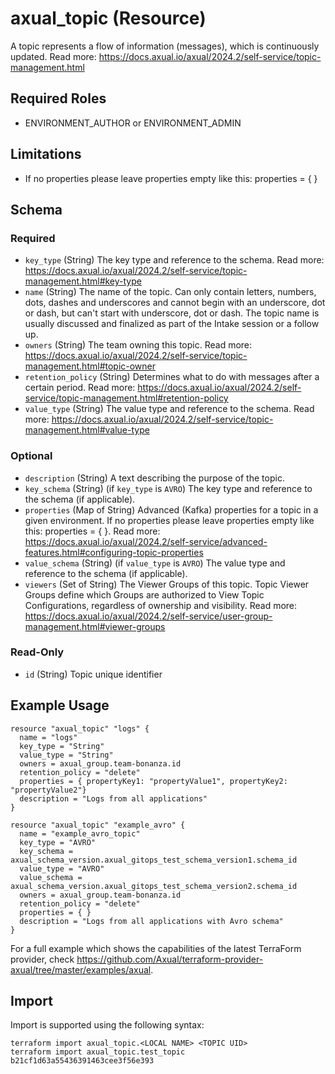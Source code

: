 # axual_topic (Resource)

A topic represents a flow of information (messages), which is continuously updated. Read more: https://docs.axual.io/axual/2024.2/self-service/topic-management.html

## Required Roles
- ENVIRONMENT_AUTHOR or ENVIRONMENT_ADMIN

## Limitations
- If no properties please leave properties empty like this: properties = { }

<!-- schema generated by tfplugindocs -->
## Schema

### Required

- `key_type` (String) The key type and reference to the schema. Read more: https://docs.axual.io/axual/2024.2/self-service/topic-management.html#key-type
- `name` (String) The name of the topic. Can only contain letters, numbers, dots, dashes and underscores and cannot begin with an underscore, dot or dash, but can't start with underscore, dot or dash. The topic name is usually discussed and finalized as part of the Intake session or a follow up.
- `owners` (String) The team owning this topic. Read more: https://docs.axual.io/axual/2024.2/self-service/topic-management.html#topic-owner
- `retention_policy` (String) Determines what to do with messages after a certain period. Read more: https://docs.axual.io/axual/2024.2/self-service/topic-management.html#retention-policy
- `value_type` (String) The value type and reference to the schema. Read more: https://docs.axual.io/axual/2024.2/self-service/topic-management.html#value-type

### Optional

- `description` (String) A text describing the purpose of the topic.
- `key_schema` (String) (if `key_type` is `AVRO`) The key type and reference to the schema (if applicable).
- `properties` (Map of String) Advanced (Kafka) properties for a topic in a given environment. If no properties please leave properties empty like this: properties = { }.  Read more: https://docs.axual.io/axual/2024.2/self-service/advanced-features.html#configuring-topic-properties
- `value_schema` (String) (if `value_type` is `AVRO`) The value type and reference to the schema (if applicable).
- `viewers` (Set of String) The Viewer Groups of this topic. Topic Viewer Groups define which Groups are authorized to View Topic Configurations, regardless of ownership and visibility. Read more: https://docs.axual.io/axual/2024.2/self-service/user-group-management.html#viewer-groups

### Read-Only

- `id` (String) Topic unique identifier

## Example Usage

```hcl
resource "axual_topic" "logs" {
  name = "logs"
  key_type = "String"
  value_type = "String"
  owners = axual_group.team-bonanza.id
  retention_policy = "delete"
  properties = { propertyKey1: "propertyValue1", propertyKey2: "propertyValue2"}
  description = "Logs from all applications"
}

resource "axual_topic" "example_avro" {
  name = "example_avro_topic"
  key_type = "AVRO"
  key_schema = axual_schema_version.axual_gitops_test_schema_version1.schema_id
  value_type = "AVRO"
  value_schema = axual_schema_version.axual_gitops_test_schema_version2.schema_id
  owners = axual_group.team-bonanza.id
  retention_policy = "delete"
  properties = { }
  description = "Logs from all applications with Avro schema"
}
```

For a full example which shows the capabilities of the latest TerraForm provider, check https://github.com/Axual/terraform-provider-axual/tree/master/examples/axual.

## Import

Import is supported using the following syntax:

```shell
terraform import axual_topic.<LOCAL NAME> <TOPIC UID>
terraform import axual_topic.test_topic b21cf1d63a55436391463cee3f56e393
```